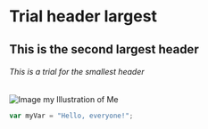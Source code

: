 # Trial header largest

## This is the second largest header

###### This is a trial for the smallest header

![Image my Illustration of Me](https://scontent.fmnl33-1.fna.fbcdn.net/v/t39.30808-6/476232129_957082363288659_4592831552184834574_n.jpg?_nc_cat=100&ccb=1-7&_nc_sid=a5f93a&_nc_eui2=AeG0FKSlycqbNdd0Gy43MAgr_lIXqHI34Tf-UheocjfhN8rWdeWSFmuXxBWEE4VBg9D_qD4uT0rpkSJbGG_Gvyqu&_nc_ohc=RB5hY6MbZVUQ7kNvwFx6sUg&_nc_oc=AdldkTE5eeU9q6tk6EfEfY7yhtJdnY-Vp-kjEcorB5mpTlAmiV9NQPVYABTYQhNuqv8&_nc_zt=23&_nc_ht=scontent.fmnl33-1.fna&_nc_gid=7-jUO5k_kHzlbPrBLBkffw&oh=00_AfKwn4xHmjqLHnAvqxIIPRx7RjSdFoyga-ZP-WDTm36PhA&oe=68236B97)

``` javascript
var myVar = "Hello, everyone!";
```

